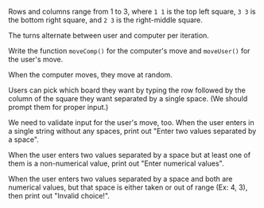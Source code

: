 <!--title={Handling moves}-->

<!--badges={Python:150,Software Engineering:50,Creative Thinker:30}-->

<!--concepts={UserInput.mdx, IfStatements,mdx, Indexing2DLists.mdx, SlicingLists.mdx}-->

Rows and columns range from 1 to 3, where `1 1` is the top left square, `3 3` is the bottom right square, and `2 3` is the right-middle square.

The turns alternate between user and computer per iteration.

Write the function `moveComp()` for the computer's move and `moveUser()` for the user's move.

When the computer moves, they move at random.

Users can pick which board they want by typing the row followed by the column of the square they want separated by a single space. (We should prompt them for proper input.)

We need to validate input for the user's move, too. When the user enters in a single string without any spaces, print out "Enter two values separated by a space".

When the user enters two values separated by a space but at least one of them is a non-numerical value, print out "Enter numerical values".

When the user enters two values separated by a space and both are numerical values, but that space is either taken or out of range (Ex: 4, 3), then print out "Invalid choice!".